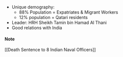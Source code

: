 - Unique demography: 
	- 88% Population = Expatriates & Migrant Workers
	- 12% population = Qatari residents
- Leader: HRH Sheikh Tamin bin Hamad Al Thani
- Good relations with India

#### Note
[[Death Sentence to 8 Indian Naval Officers]]
